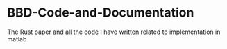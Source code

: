 # BBD-Code-and-Documentation
The Rust paper and all the code I have written related to implementation in matlab
